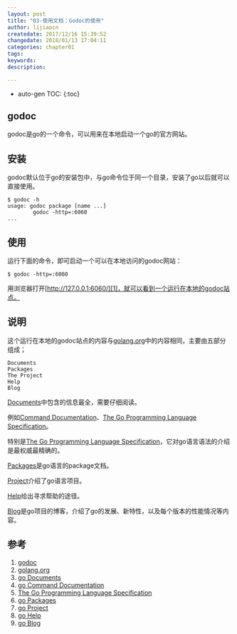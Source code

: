 ```yaml
---
layout: post
title: "03-使用文档：Godoc的使用"
author: lijiaocn
createdate: 2017/12/16 15:39:52
changedate: 2018/01/13 17:04:11
categories: chapter01
tags:
keywords:
description: 

---
```


* auto-gen TOC:
{:toc}

## godoc

godoc是go的一个命令，可以用来在本地启动一个go的官方网站。

## 安装

godoc默认位于go的安装包中，与go命令位于同一个目录，安装了go以后就可以直接使用。

	$ godoc -h
	usage: godoc package [name ...]
	        godoc -http=:6060
	...

## 使用

运行下面的命令，即可启动一个可以在本地访问的godoc网站：

	$ godoc -http=:6060

用浏览器打开[http://127.0.0.1:6060/][1]，就可以看到一个运行在本地的godoc站点。

## 说明

这个运行在本地的godoc站点的内容与[golang.org][2]中的内容相同，主要由五部分组成；

	Documents
	Packages
	The Project
	Help
	Blog

[Documents][3]中包含的信息最全，需要仔细阅读。

例如[Command Documentation][4]、[The Go Programming Language Specification][5]。

特别是[The Go Programming Language Specification][5]，它对go语言语法的介绍是最权威最精确的。

[Packages][6]是go语言的package文档。

[Project][7]介绍了go语言项目。

[Help][8]给出寻求帮助的途径。

[Blog][9]是go项目的博客，介绍了go的发展、新特性，以及每个版本的性能情况等内容。

## 参考

1. [godoc][1]
2. [golang.org][2]
3. [go Documents][3]
4. [go Command Documentation][4]
5. [The Go Programming Language Specification][5]
6. [go Packages][6]
7. [go Project][7]
8. [go Help][8]
9. [go Blog][9]

[1]: https://golang.org/ "godoc" 
[2]: https://golang.org "golang.org" 
[3]: http://golang.org/doc/ "go Documents"
[4]: https://golang.org/doc/cmd "go Command Documentation"
[5]: https://golang.org/ref/spec "The Go Programming Language Specification"
[6]: https://golang.org/pkg/  "go Packages"
[7]: https://golang.org/project/ "go Project"
[8]: https://golang.org/help/ "go Help"
[9]: https://golang.org/blog/  "go Blog"

